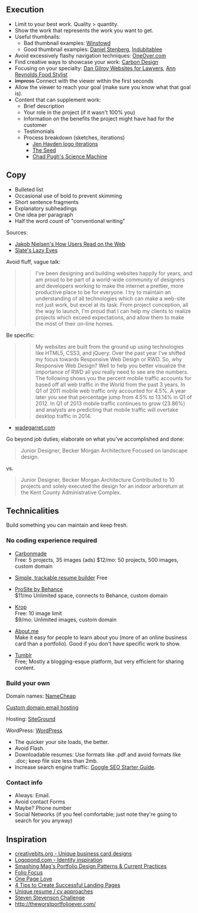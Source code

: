 


## Execution

<!--
Good thumbnail ex, site is down tho: [The Big Pugh](http://thebigpugh.com)
-->

* Limit to your best work. Quality > quantity.
* Show the work that represents the work you want to get.
* Useful thumbnails:
	* Bad thumbnail examples: [Winstowd](http://www.winstonwd.com/webdesign/portfolio.php)
	* Good thumbnail examples: [Daniel Stenberg](http://www.danielstenberg.com/portfolio2010/), [Indubitablee](http://www.indubitablee.com/)
* Avoid excessively flashy navigation techniques: [OneOver.com](http://www.oneover.com/)
* Find creative ways to showcase your work: [Carbon Design](http://www.cardondesign.com/work_d.html)
* Focusing on your specialty: [Dan Gilroy Websites for Lawyers](http://www.dangilroy.com/portfolio.htm), [Ann Reynolds Food Stylist](http://www.ann-reynolds.com/home-economist-food-stylist.php)
* <strike>Impress</strike> Connect with the viewer within the first seconds
* Allow the viewer to reach your goal (make sure you know what that goal is).
* Content that can supplement work:
	* Brief description 
	* Your role in the project (if it wasn't 100% you)
	* Information on the benefits the project might have had for the customer
	* Testimonials
	* Process breakdown (sketches, iterations)
		* [Jen Hayden logo iterations](http://blog.imbreannarose.com/process-01-jen-hayden/)
		* [The Seed](https://vimeo.com/242561)
		* [Chad Pugh's Science Machine](https://vimeo.com/927062)



##  Copy

* Bulleted list
* Occasional use of bold to prevent skimming
* Short sentence fragments
* Explanatory subheadings
* One idea per paragraph
* Half the word count of "conventional writing"

Sources:

* <a href='http://www.nngroup.com/articles/how-users-read-on-the-web/'>Jakob Nielsen's How Users Read on the Web</a>
* <a href='http://www.slate.com/articles/technology/the_browser/2008/06/lazy_eyes.single.html'>Slate's Lazy Eyes</a>



Avoid fluff, vague talk:
>> I've been designing and building websites happily for years, and am proud to be part of a world-wide community of designers and developers working to make the internet a prettier, more productive place to be for everyone. I try to maintain an understanding of all technologies which can make a web-site not just work, but excel at its task. From project conception, all the way to launch, I'm proud that I can help my clients to realize projects which exceed expectations, and allow them to make the most of their on-line homes.

Be specific:
>> My websites are built from the ground up using technologies like HTML5, CSS3, and jQuery. Over the past year I've shifted my focus towards Responsive Web Design or RWD. So, why Responsive Web Design? Well to help you better visualize the importance of RWD all you really need to see are the numbers. The following shows you the percent mobile traffic accounts for based off all web traffic in the World from the past 3 years. In Q1 of 2011 mobile web traffic only accounted for 4.5%. A year later you see that percentage jump from 4.5% to 13.14% in Q1 of 2012. In Q1 of 2013 mobile traffic continues to grow (23.86%) and analysts are predicting that mobile traffic will overtake desktop traffic in 2014.
- [wadegarret.com](http://www.wadegarrett.com/)

Go beyond job duties; elaborate on what you've accomplished and done:

> Junior Designer, Becker Morgan Architecture
> Focused on landscape design.

vs.

> Junior Designer, Becker Morgan Architecture
> Contributed to 10 projects and solely executed the design for an indoor arboretum at the Kent County Administrative Complex.










## Technicalities

Build something you can maintain and keep fresh.

### No coding experience required
* <a href='http://carbonmade.com/'>Carbonmade</a>  
Free: 5 projects, 35 images (ads)
$12/mo: 50 projects, 500 images, custom domain

* [Simple, trackable resume builder](http://resume.io/) Free

* <a href='http://prosite.com/'>ProSite by Behance</a>  
$11/mo Unlimited space, connects to Behance, custom domain

* <a href='http://www.krop.com/creativedatabase/'>Krop</a>  
Free: 10 image limit  
$9/mo: Unlimited images, custom domain

* <a href='http://About.me'>About.me</a>  
Make it easy for people to learn about you (more of an online business card than a portfolio). Good if you don't have specific work to show.

* <a href='http://tumblr.com'>Tumblr</a>  
Free; Mostly a blogging-esque platform, but very efficient for sharing content.


### Build your own

Domain names: [NameCheap](http://namecheap.com)

[Custom domain email hosting](http://web.appstorm.net/roundups/email-roundups/the-best-places-to-host-your-email-with-your-own-domain/)

Hosting: [SiteGround](http://goo.gl/473OyI)

WordPress: [WordPress](http://wordpress.com)

* The quicker your site loads, the better.
* Avoid Flash.
* Downloadable resumes: Use formats like .pdf and avoid formats like .doc; keep file size less than 2mb.
* Increase search engine traffic: [Google SEO Starter Guide](http://static.googleusercontent.com/external_content/untrusted_dlcp/www.google.com/en/us/webmasters/docs/search-engine-optimization-starter-guide.pdf).


### Contact info
* Always: Email.
* Avoid contact Forms
* Maybe? Phone number
* Social Networks (if you feel comfortable; just note they're going to search for you anyway)



## Inspiration

* <a href='http://stocklogos.com/topic/ultimate-creative-business-cards-collection'>creativebits.org - Unique business card designs</a>
* <a href='http://logopond.com/'>Logopond.com - Identity inspiration</a>
* <a href='http://www.smashingmagazine.com/2009/09/17/portfolio-design-study-design-patterns-and-current-practices/'>Smashing Mag's Portfolio Design Patterns & Current Practices</a>
* <a href='http://foliofocus.com/'>Folio Focus</a>
* <a href='http://onepagelove.com'>One Page Love</a>
* <a href='https://creativemarket.com/blog/2013/05/14/4-tips-to-create-successful-landing-pages'>4 Tips to Create Successful Landing Pages</a>
* [Unique resume / cv approaches](http://www.hongkiat.com/blog/creative-designer-resume-curriculum-vitae/)
* [Steven Stevenson Challenge](http://www.smashingmagazine.com/2009/04/01/10-handy-tips-for-web-design-cvs-and-resumes/)
* <http://theworstportfolioever.com/>
